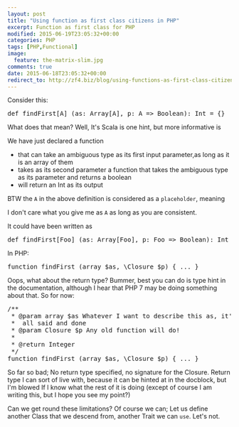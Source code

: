 ```yaml
---
layout: post
title: "Using function as first class citizens in PHP"
excerpt: Function as first class for PHP
modified: 2015-06-19T23:05:32+00:00
categories: PHP
tags: [PHP,Functional]
image:
  feature: the-matrix-slim.jpg
comments: true
date: 2015-06-18T23:05:32+00:00
redirect_to: http://zf4.biz/blog/using-functions-as-first-class-citizens
---
```


Consider this:
<pre>
def findFirst[A] (as: Array[A], p: A => Boolean): Int = {}
</pre>

What does that mean?  Well, It's Scala is one hint, but more informative is

We have just declared a function 

- that can take an ambiguous type as its first input parameter,as long as it is
an array of them
- takes as its second parameter a function that takes the ambiguous type as its
parameter and returns a boolean
- will return an Int as its output 

BTW the `A` in the above definition is considered as a `placeholder`, meaning

I don't care what you give me as `A` as long as you are consistent.

It could have been written as 
<pre>
def findFirst[Foo] (as: Array[Foo], p: Foo => Boolean): Int = {}
</pre>


In PHP:

<pre>
function findFirst (array $as, \Closure $p) { ... }
</pre>

Oops, what about the return type? Bummer, best you can do is type hint in the
documentation, although I hear that PHP 7 may be doing something about that.
So for now:

<pre>
/**
 * @param array $as Whatever I want to describe this as, it's only a hint when
 *  all said and done
 * @param Closure $p Any old function will do!
 *
 * @return Integer
 */
function findFirst (array $as, \Closure $p) { ... }
</pre>

So far so bad; No return type specified, no signature for the Closure. Return type
I can sort of live with, because it can be hinted at in the docblock, but I'm blowed
If I know what the rest of it is doing (except of course I am writing this, but 
I hope you see my point?)

Can we get round these limitations? Of course we can; Let us define another Class
that we descend from, another Trait we can `use`. Let's not.

